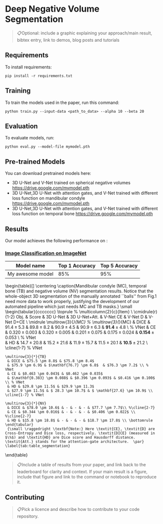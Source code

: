 # Deep Negative Volume Segmentation

> 📋Optional: include a graphic explaining your approach/main result, bibtex entry, link to demos, blog posts and tutorials

## Requirements

To install requirements:

```setup
pip install -r requirements.txt
```
## Training

To train the models used in the paper, run this command:

```train
python train.py --input-data <path_to_data> --alpha 10 --beta 20
```

## Evaluation

To evaluate models, run:

```eval
python eval.py --model-file mymodel.pth 
```


## Pre-trained Models

You can download pretrained models here:

- 3D U-Net and V-Net trained on spherical negative volumes https://drive.google.com/mymodel.pth 
- 3D U-Net,3D U-Net with attention gates, and V-Net trained with different loss function on mandibular condyle https://drive.google.com/mymodel.pth 
- 3D U-Net,3D U-Net with attention gates, and V-Net trained with different loss function on temporal bone https://drive.google.com/mymodel.pth 

## Results

Our model achieves the following performance on :

### [Image Classification on ImageNet](https://paperswithcode.com/sota/image-classification-on-imagenet)

| Model name         | Top 1 Accuracy  | Top 5 Accuracy |
| ------------------ |---------------- | -------------- |
| My awesome model   |     85%         |      95%       |

\begin{table}[]
    \centering
    \caption{Mandibular condyle (MC), temporal bone (TB) and negative volume (NV) segmentation results. Notice that the whole-object 3D segmentation of the manually annotated ``balls'' from Fig.1 need more data to work properly, justifying the development of our automated pipeline which just needs MC and TB masks.}
    \small
    \begin{tabular}{ccccccc} \toprule
    % \multicolumn{2}{c}{Item} \\ \cmidrule(r){1-2}
    Obj. & Score & 3D U-Net & 3D U-Net+Att.  &  V-Net CE & V-Net D & V-Net D+CE \\ \midrule
    \multirow{3}{*}{MC}
    %   \multirow{3}{*}{MC}
     & DICE & $91.4 \pm 5.3$ & $89.8 \pm 8.2$ 
     & $90.9 \pm 4.5$ & $90.9 \pm 6.3$  & $\mathbf{91.4} \pm 4.8$ \\ % VNet 
     & CE & $0.320 \pm 0.003$ & $0.320 \pm 0.005$ 
     & $0.201 \pm 0.075$ & $0.175 \pm 0.024$ & $\mathbf{0.154} \pm 0.053$ \\ % VNet  
     & HD & $14.7 \pm 20.8$ & $15.2 \pm 21.6$ 
     & $11.9 \pm 15.7$ & $11.5 \pm 20.1$  & $\mathbf{10.5} \pm 21.2$  \\ \cline{1-7} % VNet 
       
    \multirow{3}{*}{TB}
     & DICE & $75.5 \pm 8.8$ & $75.8 \pm 8.4$ 
     & $75.9 \pm 6.9$ & $\mathbf{76.7} \pm 6.8$  & $76.3 \pm 7.2$ \\ % VNet 
     & CE & $0.463 \pm 0.043$ & $0.462 \pm 0.035$ 
     & $\mathbf{0.383} \pm 0.088$ & $0.396 \pm 0.093$ & $0.416 \pm 0.100$ \\ % VNet  
     & HD & $29.8 \pm 11.5$ & $29.9 \pm 11.3$
     & $27.9 \pm 11.5$ & $ 28.3 \pm 10.7$ & $ \mathbf{27.6} \pm 10.9$ \\ \cline{1-7} % VNet 
     
    \multirow{3}{*}{NV}
     & DICE & $78.0 \pm 10.6$ & - & - & - & $77.7 \pm 7.7$\\ %\cline{2-7} 
     & CE & $0.344 \pm 0.016$ & - & - & - & $0.406 \pm 0.022$ \\ %\cline{2-7} 
     & HD & $15.8 \pm 18.8$ & - & - & - & $18.7 \pm 17.8$ \\ \bottomrule
    \end{tabular}
     {\small \raggedright \textbf{Note:} Here \textit{CE}, \textit{D} are Cross-Entropy and Dice loss, respectively. \textit{DICE} (measured in $\%$) and \textit{HD} are Dice score and Hausdorff distance. \textit{Att.} stands for the attention-gate architecture.  \par}
    \label{tab:table_segmentation}
\end{table}

> 📋Include a table of results from your paper, and link back to the leaderboard for clarity and context. If your main result is a figure, include that figure and link to the command or notebook to reproduce it. 


## Contributing

> 📋Pick a licence and describe how to contribute to your code repository. 
